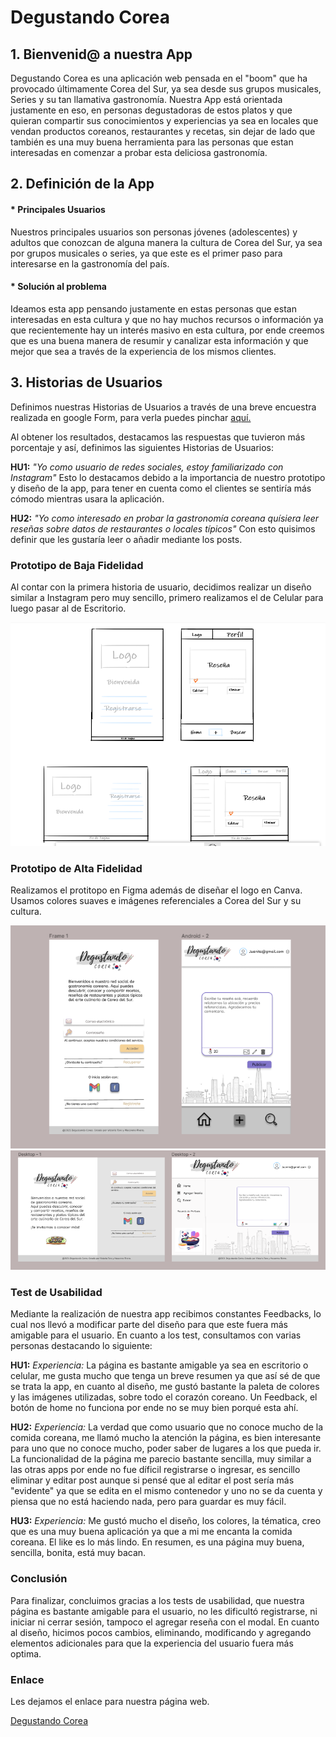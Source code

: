 # Degustando Corea 

## 1. Bienvenid@ a nuestra App 

Degustando Corea es una aplicación web pensada en el "boom" que ha provocado últimamente Corea del Sur, ya sea desde sus grupos musicales, Series y su tan llamativa gastronomía. 
Nuestra App está orientada justamente en eso, en personas degustadoras de estos platos y que quieran compartir sus conocimientos y experiencias ya sea en locales que vendan productos coreanos, restaurantes y recetas, sin dejar de lado que también es una muy buena herramienta para las personas que estan interesadas en comenzar a probar esta deliciosa gastronomía. 

## 2. Definición de la App

#### * Principales Usuarios

Nuestros principales usuarios son personas jóvenes (adolescentes) y adultos que conozcan de alguna manera la cultura de Corea del Sur, ya sea por grupos musicales o series, ya que este es el primer paso para interesarse en la gastronomía del país.

#### * Solución al problema

Ideamos esta app pensando justamente en estas personas que estan interesadas en esta cultura y que no hay muchos recursos o información ya que recientemente hay un interés masivo en esta cultura, por ende creemos que es una buena manera de resumir y canalizar esta información y que mejor que sea a través de la experiencia de los mismos clientes. 

## 3. Historias de Usuarios

Definimos nuestras Historias de Usuarios a través de una breve encuestra realizada en google Form, para verla puedes pinchar [aquí.](https://forms.gle/okDQAZ2qDNRWm71g7)

Al obtener los resultados, destacamos las respuestas que tuvieron más porcentaje y así, definimos las siguientes Historias de Usuarios:

**HU1:** _"Yo como usuario de redes sociales, estoy familiarizado con Instagram"_
Esto lo destacamos debido a la importancia de nuestro prototipo y diseño de la app, para tener en cuenta como el clientes se sentiría más cómodo mientras usara la aplicación.

**HU2:** _"Yo como interesado en probar la gastronomía coreana quísiera leer reseñas sobre datos de restaurantes o locales típicos"_
Con esto quisimos definir que les gustaría leer o añadir mediante los posts. 

### Prototipo de Baja Fidelidad

Al contar con la primera historia de usuario, decidimos realizar un diseño similar a Instagram pero muy sencillo, primero realizamos el de Celular para luego pasar al de Escritorio.

![prototipo de Baja Fidelidad](src/imagenes/prototipobf.png)

### Prototipo de Alta Fidelidad

Realizamos el protitopo en Figma además de diseñar el logo en Canva.
Usamos colores suaves e imágenes referenciales a Corea del Sur y su cultura.

![prototipo de Alta Fidelidad](src/imagenes/celularaf.png)
![prototipo de Alta Fidelidad](src/imagenes/escritorioaf.png)

### Test de Usabilidad

Mediante la realización de nuestra app recibimos constantes Feedbacks, lo cual nos llevó a modificar parte del diseño para que este fuera más amigable para el usuario.
En cuanto a los test, consultamos con varias personas destacando lo siguiente:

**HU1:** 
_Experiencia:_ La página es bastante amigable ya sea en escritorio o celular, me gusta mucho que tenga un breve resumen ya que así sé de que se trata la app, en cuanto al diseño, me gustó bastante la paleta de colores y las imágenes utilizadas, sobre todo el corazón coreano. Un Feedback, el botón de home no funciona por ende no se muy bien porqué esta ahí.

**HU2:** 
_Experiencia:_ La verdad que como usuario que no conoce mucho de la comida coreana, me llamó mucho la atención la página, es bien interesante para uno que no conoce mucho, poder saber de lugares a los que pueda ir. La funcionalidad de la página me parecio bastante sencilla, muy similar a las otras apps por ende no fue díficil  registrarse o ingresar, es sencillo eliminar y editar post aunque si pensé que al editar el post sería más "evidente" ya que se edita en el mismo contenedor y uno no se da cuenta y piensa que no está haciendo nada, pero para guardar es muy fácil.

**HU3:** 
_Experiencia:_ Me gustó mucho el diseño, los colores, la tématica, creo que es una muy buena aplicación ya que a mi me encanta la comida coreana. El like es lo más lindo. En resumen, es una página muy buena, sencilla, bonita, está muy bacan. 

### Conclusión

Para finalizar, concluimos gracias a los tests de usabilidad, que nuestra página es bastante amigable para el usuario, no les dificultó registrarse, ni iniciar ni cerrar sesión, tampoco el agregar reseña con el modal. 
En cuanto al diseño, hicimos pocos cambios, eliminando, modificando y agregando elementos adicionales para que la experiencia del usuario fuera más optima. 

### Enlace

Les dejamos el enlace para nuestra página web.

[Degustando Corea](https://macarenarivera.github.io/SCL018-social-network/src/#/login)
